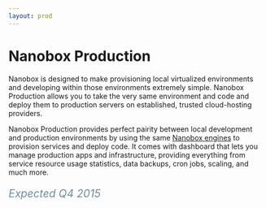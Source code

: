 ```yaml
---
layout: prod
---
```


# Nanobox Production

Nanobox is designed to make provisioning local virtualized environments and developing within those environments extremely simple. Nanobox Production allows you to take the very same environment and code and deploy them to production servers on established, trusted cloud-hosting providers.

Nanobox Production provides perfect pairity between local development and production environments by using the same [Nanobox engines](https://engines.nanobox.io) to provision services and deploy code. It comes with dashboard that lets you manage production apps and infrastructure, providing everything from service resource usage statistics, data backups, cron jobs, scaling, and much more.

<p style="font-size: 1.5em; color: #718C9C"><em>Expected Q4 2015</em></p>